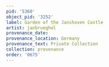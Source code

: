 ```yaml
---
pid: '5360'
object_pid: '3252'
label: Garden of the Janshoven Castle
artist: janbrueghel
provenance_date:
provenance_location: Germany
provenance_text: Private Collection
collection: provenance
order: '0675'
---
```


